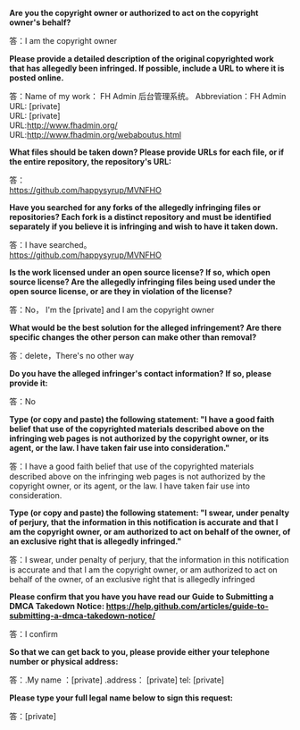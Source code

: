 **Are you the copyright owner or authorized to act on the copyright owner's behalf?**  
  
答：I am the copyright owner  
  
**Please provide a detailed description of the original copyrighted work that has allegedly been infringed. If possible, include a URL to where it is posted online.**  
  
答：Name of my work： FH Admin 后台管理系统。 Abbreviation：FH Admin  
URL: [private]  
URL: [private]  
URL:http://www.fhadmin.org/  
URL:http://www.fhadmin.org/webaboutus.html  
  
**What files should be taken down? Please provide URLs for each file, or if the entire repository, the repository's URL:**  
  
答：  
https://github.com/happysyrup/MVNFHO  
  
**Have you searched for any forks of the allegedly infringing files or repositories? Each fork is a distinct repository and must be identified separately if you believe it is infringing and wish to have it taken down.**  
  
答：I have searched。  
https://github.com/happysyrup/MVNFHO  
  
**Is the work licensed under an open source license? If so, which open source license? Are the allegedly infringing files being used under the open source license, or are they in violation of the license?**  
  
答：No， I'm the [private] and I am the copyright owner  
  
**What would be the best solution for the alleged infringement? Are there specific changes the other person can make other than removal?**  
  
答：delete，There's no other way  
  
**Do you have the alleged infringer's contact information? If so, please provide it:**  
  
答：No  
  
**Type (or copy and paste) the following statement: "I have a good faith belief that use of the copyrighted materials described above on the infringing web pages is not authorized by the copyright owner, or its agent, or the law. I have taken fair use into consideration."**  
  
答：I have a good faith belief that use of the copyrighted materials described above on the infringing web pages is not authorized by the copyright owner, or its agent, or the law. I have taken fair use into consideration.  
  
**Type (or copy and paste) the following statement: "I swear, under penalty of perjury, that the information in this notification is accurate and that I am the copyright owner, or am authorized to act on behalf of the owner, of an exclusive right that is allegedly infringed."**  
  
答：I swear, under penalty of perjury, that the information in this notification is accurate and that I am the copyright owner, or am authorized to act on behalf of the owner, of an exclusive right that is allegedly infringed  
  
**Please confirm that you have you have read our Guide to Submitting a DMCA Takedown Notice: https://help.github.com/articles/guide-to-submitting-a-dmca-takedown-notice/**  
  
答：I confirm  
  
**So that we can get back to you, please provide either your telephone number or physical address:**  
  
答：.My name ：[private] .address： [private] tel: [private]
  
**Please type your full legal name below to sign this request:**  
  
答：[private]
